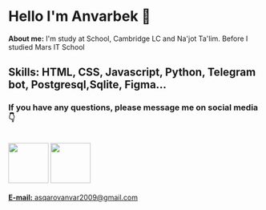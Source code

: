 <h1>Hello I'm Anvarbek 👋 </h1>
<p><b>About me:</b> I'm study at School, Cambridge LC and Na'jot Ta'lim. Before I studied Mars IT School</p>
<h2>Skills: HTML, CSS, Javascript, Python, Telegram bot, Postgresql,Sqlite, Figma...</h2>
<h3>If you have any questions, please message me on social media 👇</h3>
<div>
	<br>
	<a href="https://t.me/anvar_bek_009"><img src="https://upload.wikimedia.org/wikipedia/commons/thumb/8/82/Telegram_logo.svg/2048px-Telegram_logo.svg.png" width="80" height="80"></a> 
	<a href="https://www.instagram.com/anvar_bek_009"><img src='https://www.edigitalagency.com.au/wp-content/uploads/new-Instagram-icon-white-png.png' width="80" height="80"></a>
</div>
<div>
	<br>
	<a href='asqarovanvar2009@gmail.com'><b>E-mail:</b> asqarovanvar2009@gmail.com</a>
</div>
